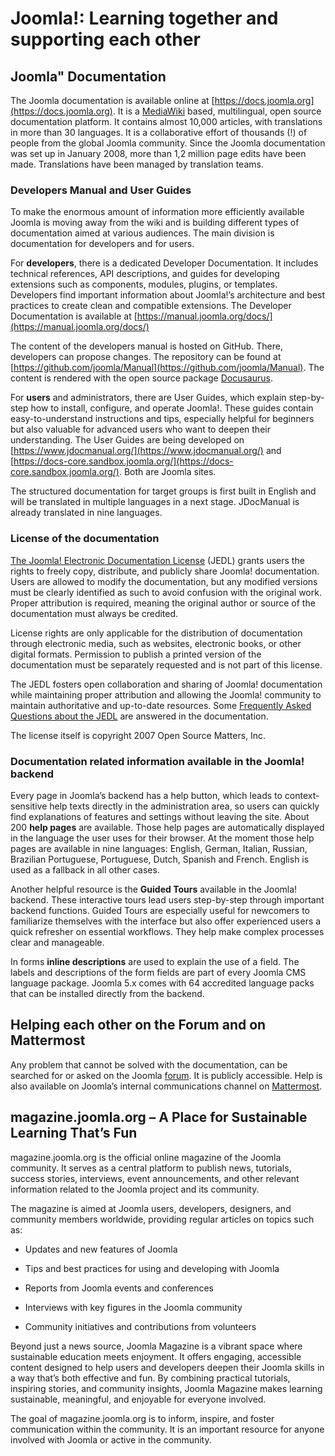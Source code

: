 # Joomla!: Learning together and supporting each other 

## Joomla" Documentation

The Joomla documentation is available online at [https://docs.joomla.org](https://docs.joomla.org). It is a [MediaWiki](https://www.mediawiki.org/wiki/MediaWiki) based, multilingual, open source documentation platform. It contains almost 10,000 articles, with translations in more than 30 languages.  It is a collaborative effort of thousands (\!) of people from the global Joomla community. Since the Joomla documentation was set up in January 2008, more than 1,2 million page edits have been made. Translations have been managed by translation teams.

### Developers Manual and User Guides

To make the enormous amount of information more efficiently available Joomla is moving away from the wiki and is building different types of documentation aimed at various audiences. The main division is documentation for developers and for users. 

For **developers**, there is a dedicated Developer Documentation. It includes technical references, API descriptions, and guides for developing extensions such as components, modules, plugins, or templates. Developers find important information about Joomla\!’s architecture and best practices to create clean and compatible extensions. The Developer Documentation is available at [https://manual.joomla.org/docs/](https://manual.joomla.org/docs/) 

The content of the developers manual is hosted on GitHub. There, developers can propose changes. The repository can be found at [https://github.com/joomla/Manual](https://github.com/joomla/Manual). The content is rendered with the open source package [Docusaurus](https://docusaurus.io/).

For **users** and administrators, there are User Guides, which explain step-by-step how to install, configure, and operate Joomla\!. These guides contain easy-to-understand instructions and tips, especially helpful for beginners but also valuable for advanced users who want to deepen their understanding. The User Guides are being developed on [https://www.jdocmanual.org/](https://www.jdocmanual.org/)  and [https://docs-core.sandbox.joomla.org/](https://docs-core.sandbox.joomla.org/). Both are Joomla sites.

The structured documentation for target groups is first built in English and will be translated in multiple languages in a next stage. JDocManual is already translated in nine languages. 

### License of the documentation

[The Joomla\! Electronic Documentation License](https://docs.joomla.org/JEDL) (JEDL) grants users the rights to freely copy, distribute, and publicly share Joomla\! documentation. Users are allowed to modify the documentation, but any modified versions must be clearly identified as such to avoid confusion with the original work. Proper attribution is required, meaning the original author or source of the documentation must always be credited.

License rights are only applicable for the distribution of documentation through electronic media, such as websites, electronic books, or other digital formats. Permission to publish a printed version of the documentation must be separately requested and is not part of this license.

The JEDL fosters open collaboration and sharing of Joomla\! documentation while maintaining proper attribution and allowing the Joomla\! community to maintain authoritative and up-to-date resources. Some [Frequently Asked Questions about the JEDL](https://docs.joomla.org/JEDL/FAQ/en) are answered in the documentation.

The license itself is copyright 2007 Open Source Matters, Inc.

### Documentation related information available in the Joomla\! backend

Every page in Joomla’s backend has a help button, which leads to context-sensitive help texts directly in the administration area, so users can quickly find explanations of features and settings without leaving the site. About 200 **help pages** are available. Those help pages are automatically displayed in the language the user uses for their browser. At the moment those help pages are available in nine languages: English, German, Italian, Russian, Brazilian Portuguese, Portuguese, Dutch, Spanish and French. English is used as a fallback in all other cases.

Another helpful resource is the **Guided Tours** available in the Joomla\! backend. These interactive tours lead users step-by-step through important backend functions. Guided Tours are especially useful for newcomers to familiarize themselves with the interface but also offer experienced users a quick refresher on essential workflows. They help make complex processes clear and manageable.

In forms **inline descriptions** are used to explain the use of a field. The labels and descriptions of the form fields are part of every Joomla CMS language package. Joomla 5.x comes with 64 accredited language packs that can be installed directly from the backend.

## Helping each other on the Forum and on Mattermost

Any problem that cannot be solved with the documentation, can be searched for or asked on the Joomla [forum](https://forum.joomla.org). It is publicly accessible. Help is also available on Joomla’s internal communications channel on [Mattermost](https://docs.joomla.org/Mattermost).

## **magazine.joomla.org – A Place for Sustainable Learning That’s Fun**

magazine.joomla.org is the official online magazine of the Joomla community. It serves as a central platform to publish news, tutorials, success stories, interviews, event announcements, and other relevant information related to the Joomla project and its community.

The magazine is aimed at Joomla users, developers, designers, and community members worldwide, providing regular articles on topics such as:

* Updates and new features of Joomla

* Tips and best practices for using and developing with Joomla

* Reports from Joomla events and conferences

* Interviews with key figures in the Joomla community

* Community initiatives and contributions from volunteers

Beyond just a news source, Joomla Magazine is a vibrant space where sustainable education meets enjoyment. It offers engaging, accessible content designed to help users and developers deepen their Joomla skills in a way that’s both effective and fun. By combining practical tutorials, inspiring stories, and community insights, Joomla Magazine makes learning sustainable, meaningful, and enjoyable for everyone involved.

The goal of magazine.joomla.org is to inform, inspire, and foster communication within the community. It is an important resource for anyone involved with Joomla or active in the community.

